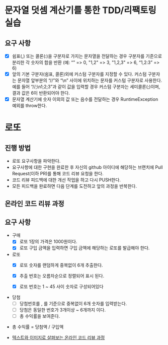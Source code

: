 # 문자열 덧셈 계산기를 통한 TDD/리팩토링 실습

## 요구 사항

- [X] 쉼표(,) 또는 콜론(:)을 구분자로 가지는 문자열을 전달하는 경우 구분자를 기준으로 분리한 각 숫자의 합을 반환 (예: “” => 0, "1,2" => 3, "1,2,3" => 6, “1,2:3” =>
  6)
- [X] 앞의 기본 구분자(쉼표, 콜론)외에 커스텀 구분자를 지정할 수 있다. 커스텀 구분자는 문자열 앞부분의 “//”와 “\n” 사이에 위치하는 문자를 커스텀 구분자로 사용한다. 예를 들어
  “//;\n1;2;3”과 같이 값을 입력할 경우 커스텀 구분자는 세미콜론(;)이며, 결과 값은 6이 반환되어야 한다.
- [X] 문자열 계산기에 숫자 이외의 값 또는 음수를 전달하는 경우 RuntimeException 예외를 throw한다.

# 로또

## 진행 방법

* 로또 요구사항을 파악한다.
* 요구사항에 대한 구현을 완료한 후 자신의 github 아이디에 해당하는 브랜치에 Pull Request(이하 PR)를 통해 코드 리뷰 요청을 한다.
* 코드 리뷰 피드백에 대한 개선 작업을 하고 다시 PUSH한다.
* 모든 피드백을 완료하면 다음 단계를 도전하고 앞의 과정을 반복한다.

## 온라인 코드 리뷰 과정

## 요구 사항

- 구매
  - [X] 로또 1장의 가격은 1000원이다.
  - [X]  로또 구입 금액을 입력하면 구입 금액에 해당하는 로또를 발급해야 한다.

- 로또
  - [X] 로또 숫자를 랜덤하게 중복없이 6개 추출한다.
  - [X] 추출 번호는 오름차순으로 정렬되어 표시 된다.
  - [X] 로또 번호는 1 ~ 45 사이 숫자로 구성되어있다


- 당첨
  - [ ] 당첨번호를 , 를 기준으로 중복없이 6개 숫자를 입력받는다.
  - [ ] 당첨은 동일한 번호가 3개이상 ~ 6개까지 이다.
  - [ ] 총 수익률을 보여준다.

* 총 수익률 = 당첨액 / 구입액

* [텍스트와 이미지로 살펴보는 온라인 코드 리뷰 과정](https://github.com/next-step/nextstep-docs/tree/master/codereview)
